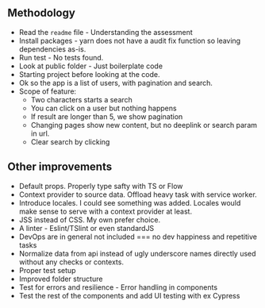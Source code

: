 ## Methodology

- Read the `readme` file - Understanding the assessment
- Install packages - yarn does not have a audit fix function so leaving dependencies as-is.
- Run test - No tests found.
- Look at public folder - Just boilerplate code
- Starting project before looking at the code.
- Ok so the app is a list of users, with pagination and search.
- Scope of feature:
  - Two characters starts a search
  - You can click on a user but nothing happens
  - If result are longer than 5, we show pagination
  - Changing pages show new content, but no deeplink or search param in url.
  - Clear search by clicking

## Other improvements

- Default props. Properly type safty with TS or Flow
- Context provider to source data. Offload heavy task with service worker.
- Introduce locales. I could see something was added. Locales would make sense to serve with a context provider at least.
- JSS instead of CSS. My own prefer choice.
- A linter - Eslint/TSlint or even standardJS
- DevOps are in general not included === no dev happiness and repetitive tasks
- Normalize data from api instead of ugly underscore names directly used without any checks or contexts.
- Proper test setup
- Improved folder structure
- Test for errors and resilience - Error handling in components
- Test the rest of the components and add UI testing with ex Cypress
